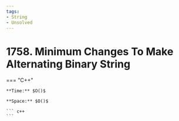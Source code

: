```yaml
---
tags:
- String
- Unsolved
---
```



# 1758. Minimum Changes To Make Alternating Binary String

=== "C++"

    **Time:** $O()$

    **Space:** $O()$

    ``` c++
    ```